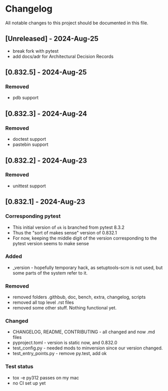 # Changelog

All notable changes to this project should be documented in this file.

<!--
## [Unreleased] - yyyy-month-dd

### Added
- nothing so far

### Removed
- nothing so far

### Fixed
- nothing so far

### Changed
- nothing so far
-->

## [Unreleased] - 2024-Aug-25

- break fork with pytest
- add docs/adr for Architectural Decision Records

## [0.832.5] - 2024-Aug-25

### Removed
- pdb support

## [0.832.3] - 2024-Aug-24

### Removed
- doctest support
- pastebin support

## [0.832.2] - 2024-Aug-23

### Removed
- unittest support

## [0.832.1] - 2024-Aug-23

### Corresponding pytest
- This initial version of `ok` is branched from pytest 8.3.2
- Thus the "sort of makes sense" version of 0.832.1
- For now, keeping the middle digit of the version corresponding
  to the pytest version seems to make sense

### Added
- _version - hopefully temporary hack, as setuptools-scm is not used, 
  but some parts of the system refer to it.

### Removed
- removed folders .githbub, doc, bench, extra, changelog, scripts
- removed all top level .rst files
- removed some other stuff. Nothing functional yet.

### Changed
- CHANGELOG, README, CONTRIBUTING - all changed and now .md files
- pyproject.toml - version is static now, and 0.832.0
- test_config.py - needed mods to minversion since our version changed.
- test_entry_points.py - remove py.test, add ok

### Test status
- tox -e py312 passes on my mac
- no CI set up yet
